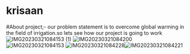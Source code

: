 # krisaan

#About project;-
our problem statement is to overcome global warming in the field of irrigation.so lets see how our project is going to work
![IMG20230321084153 (1)](https://user-images.githubusercontent.com/97913550/226513208-8a440797-6b2d-48ca-a50a-ba9219886f53.jpg)
![IMG20230321084200](https://user-images.githubusercontent.com/97913550/226513220-364d3cc4-3912-40cf-95b5-da57ff3c79c8.jpg)
![IMG20230321084153](https://user-images.githubusercontent.com/97913550/226513225-3d542285-3248-4f9c-8ed1-0647898517e8.jpg)
![IMG20230321084228](https://user-images.githubusercontent.com/97913550/226513306-74dc2abf-1a3a-446e-8d56-c528c1b48836.jpg)![IMG20230321084221](https://user-images.githubusercontent.com/97913550/226513372-14457724-350b-4d3f-9907-95b501585a0d.jpg)

